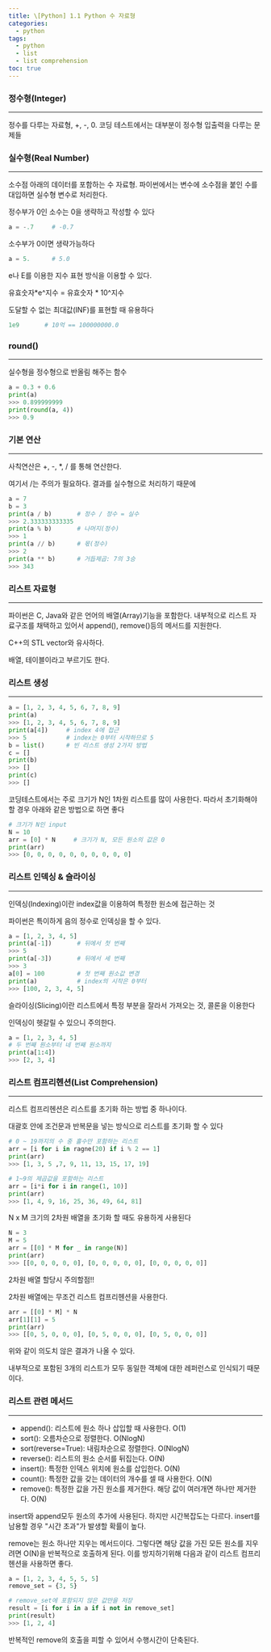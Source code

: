 ```yaml
---
title: \[Python] 1.1 Python 수 자료형
categories: 
  - python
tags: 
  - python
  - list
  - list comprehension
toc: true
---
```


### 정수형(Integer)

---

정수를 다루는 자료형, +, -, 0. 코딩 테스트에서는 대부분이 정수형 입출력을 다루는 문제들

### 실수형(Real Number)

---

소수점 아래의 데이터를 포함하는 수 자료형. 파이썬에서는 변수에 소수점을 붙인 수를 대입하면 실수형 변수로 처리한다.

정수부가 0인 소수는 0을 생략하고 작성할 수 있다
```python
a = -.7     # -0.7
```
소수부가 0이면 생략가능하다
```python
a = 5.      # 5.0
```
e나 E를 이용한 지수 표현 방식을 이용할 수 있다.

유효숫자*e^지수 = 유효숫자 * 10^지수

도달할 수 없는 최대값(INF)를 표현할 때 유용하다
```python
1e9       # 10억 == 100000000.0
```
### round()

---

실수형을 정수형으로 반올림 해주는 함수

```python
a = 0.3 + 0.6
print(a)
>>> 0.899999999
print(round(a, 4))
>>> 0.9
```

### 기본 연산

---

사칙연산은 +, -, *, / 를 통해 연산한다.

여기서 /는 주의가 필요하다. 결과를 실수형으로 처리하기 때문에

```python
a = 7
b = 3
print(a / b)       # 정수 / 정수 = 실수
>>> 2.333333333335
print(a % b)       # 나머지(정수)
>>> 1
print(a // b)      # 몫(정수)
>>> 2
print(a ** b)      # 거듭제곱: 7의 3승
>>> 343
```

### 리스트 자료형

---

파이썬은 C, Java와 같은 언어의 배열(Array)기능을 포함한다. 내부적으로 리스트 자료구조를 채택하고 있어서 append(), remove()등의 메서드를 지원한다.

C++의 STL vector와 유사하다.

배열, 테이블이라고 부르기도 한다.

### 리스트 생성

---

```python
a = [1, 2, 3, 4, 5, 6, 7, 8, 9]
print(a)
>>> [1, 2, 3, 4, 5, 6, 7, 8, 9]
print(a[4])     # index 4에 접근
>>> 5           # index는 0부터 시작하므로 5
b = list()      # 빈 리스트 생성 2가지 방법
c = []
print(b)
>>> []
print(c)
>>> []
```

코딩테스트에서는 주로 크기가 N인 1차원 리스트를 많이 사용한다. 따라서 초기화해야 할 경우 아래와 같은 방법으로 하면 좋다

```python
# 크기가 N인 input
N = 10
arr = [0] * N     # 크기가 N, 모든 원소의 값은 0
print(arr)
>>> [0, 0, 0, 0, 0, 0, 0, 0, 0, 0]
```

### 리스트 인덱싱 & 슬라이싱

---

인덱싱(Indexing)이란 index값을 이용하여 특정한 원소에 접근하는 것

파이썬은 특이하게 음의 정수로 인덱싱을 할 수 있다.

```python
a = [1, 2, 3, 4, 5]
print(a[-1])       # 뒤에서 첫 번째
>>> 5
print(a[-3])       # 뒤에서 세 번째
>>> 3
a[0] = 100         # 첫 번째 원소값 변경
print(a)           # index의 시작은 0부터
>>> [100, 2, 3, 4, 5]
```

슬라이싱(Slicing)이란 리스트에서 특정 부분을 잘라서 가져오는 것, 콜론을 이용한다

인덱싱이 헷갈릴 수 있으니 주의한다.

```python
a = [1, 2, 3, 4, 5]
# 두 번째 원소부터 네 번째 원소까지
print(a[1:4])
>>> [2, 3, 4]
```

### 리스트 컴프리헨션(List Comprehension)

---

리스트 컴프리헨션은 리스트를 초기화 하는 방법 중 하나이다.

대괄호 안에 조건문과 반복문을 넣는 방식으로 리스트를 초기화 할 수 있다

```python
# 0 ~ 19까지의 수 중 홀수만 포함하는 리스트
arr = [i for i in ragne(20) if i % 2 == 1]
print(arr)
>>> [1, 3, 5 ,7, 9, 11, 13, 15, 17, 19]

# 1~9의 제곱값을 포함하는 리스트
arr = [i*i for i in range(1, 10)]
print(arr)
>>> [1, 4, 9, 16, 25, 36, 49, 64, 81]
```

N x M 크기의 2차원 배열을 초기화 할 때도 유용하게 사용된다

```python
N = 3
M = 5
arr = [[0] * M for _ in range(N)]
print(arr)
>>> [[0, 0, 0, 0, 0], [0, 0, 0, 0, 0], [0, 0, 0, 0, 0]]
```

2차원 배열 할당시 주의할점!!

2차원 배열에는 무조건 리스트 컴프리헨션을 사용한다.

```python
arr = [[0] * M] * N
arr[1][1] = 5
print(arr)
>>> [[0, 5, 0, 0, 0], [0, 5, 0, 0, 0], [0, 5, 0, 0, 0]]
```

위와 같이 의도치 않은 결과가 나올 수 있다.

내부적으로 포함된 3개의 리스트가 모두 동일한 객체에 대한 레퍼런스로 인식되기 때문이다.

### 리스트 관련 메서드

---

- append(): 리스트에 원소 하나 삽입할 때 사용한다. O(1)
- sort(): 오름차순으로 정렬한다. O(NlogN)
- sort(reverse=True): 내림차순으로 정렬한다. O(NlogN)
- reverse(): 리스트의 원소 순서를 뒤집는다. O(N)
- insert(): 특정한 인덱스 위치에 원소를 삽입한다. O(N)
- count(): 특정한 값을 갖는 데이터의 개수를 셀 때 사용한다. O(N)
- remove(): 특정한 값을 가진 원소를 제거한다. 해당 값이 여러개면 하나만 제거한다. O(N)

insert와 append모두 원소의 추가에 사용된다. 하지만 시간복잡도는 다르다. insert를 남용할 경우 "시간 초과"가 발생할 확률이 높다.

remove는 원소 하나만 지우는 메서드이다. 그렇다면 해당 값을 가진 모든 원소를 지우려면 O(N)을 반복적으로 호출하게 된다. 이를 방지하기위해 다음과 같이 리스트 컴프리헨션을 사용하면 좋다.

```python
a = [1, 2, 3, 4, 5, 5, 5]
remove_set = {3, 5}

# remove_set에 포함되지 않은 값만을 저장
result = [i for i in a if i not in remove_set]
print(result)
>>> [1, 2, 4]
```

반복적인 remove의 호출을 피할 수 있어서 수행시간이 단축된다.